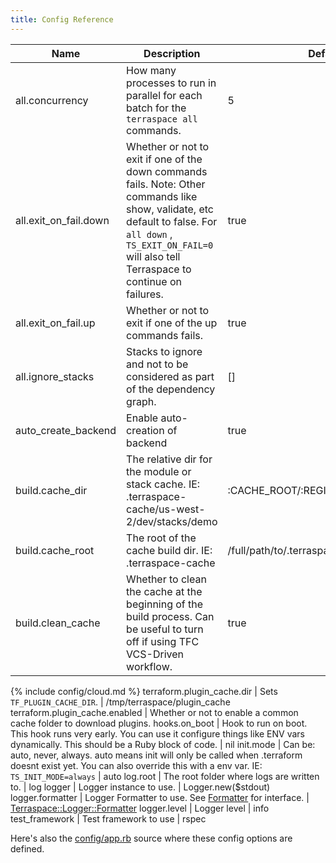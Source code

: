 ```yaml
---
title: Config Reference
---
```


Name | Description | Default
--- | --- | ---
all.concurrency | How many processes to run in parallel for each batch for the `terraspace all` commands. | 5
all.exit_on_fail.down | Whether or not to exit if one of the down commands fails. Note: Other commands like show, validate, etc default to false. For `all down` , `TS_EXIT_ON_FAIL=0` will also tell Terraspace to continue on failures. | true
all.exit_on_fail.up | Whether or not to exit if one of the up commands fails. | true
all.ignore_stacks | Stacks to ignore and not to be considered as part of the dependency graph. | []
auto_create_backend | Enable auto-creation of backend | true
build.cache_dir | The relative dir for the module or stack cache. IE: .terraspace-cache/us-west-2/dev/stacks/demo | :CACHE_ROOT/:REGION/:ENV/:BUILD_DIR
build.cache_root | The root of the cache build dir. IE: .terraspace-cache | /full/path/to/.terraspace-cache
build.clean_cache | Whether to clean the cache at the beginning of the build process. Can be useful to turn off if using TFC VCS-Driven workflow. | true
{% include config/cloud.md %}
terraform.plugin_cache.dir | Sets `TF_PLUGIN_CACHE_DIR`. | /tmp/terraspace/plugin_cache
terraform.plugin_cache.enabled | Whether or not to enable a common cache folder to download plugins.
hooks.on_boot | Hook to run on boot. This hook runs very early. You can use it configure things like ENV vars dynamically. This should be a Ruby block of code. | nil
init.mode | Can be: auto, never, always. auto means init will only be called when .terraform doesnt exist yet. You can also override this with a env var. IE: `TS_INIT_MODE=always` | auto
log.root | The root folder where logs are written to. | log
logger | Logger instance to use. | Logger.new($stdout)
logger.formatter | Logger Formatter to use. See [Formatter](https://ruby-doc.org/stdlib-2.7.1/libdoc/logger/rdoc/Logger/Formatter.html) for interface. | [Terraspace::Logger::Formatter](https://github.com/boltops-tools/terraspace/blob/master/lib/terraspace/logger/formatter.rb)
logger.level | Logger level | info
test_framework | Test framework to use | rspec

Here's also the [config/app.rb](https://github.com/boltops-tools/terraspace/blob/master/lib/terraspace/app.rb) source where these config options are defined.

